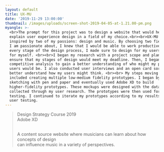 ```yaml
---
layout: default
title: UX-MU
date: '2019-11-29 13:00:00'
thumbnail: /images/uploads/screen-shot-2019-04-05-at-1.21.00-pm.png
myangle: >-
  <br>The prompt for this project was to design a website that would help
  explain user experience design in a field of my choice.<br><br>UX-MU was
  inspired by two of my passions: design and music. By choosing two fields that
  I am passionate about, I knew that I would be able to work productively. In
  every stage of the design process, I made sure to design for my users, and not
  for myself. <br><br>I began my research with a project scope and plan to
  ensure that my stages of design would meet my deadline. Then, I began to do a
  competitive analysis to gain a better understanding of who might my potential
  users would be. I also conducted user interviews and an open card sort to
  better understand how my users might think. <br><br> My steps moving forward
  included creating multiple low-medium fidelity prototypes. I began by
  sketching with pen and paper and eventually used Adobe XD to build
  higher-fidelity prototypes. These mockups were designed with the data I had
  collected through my user research. The prototypes were then used for user
  testing. I continued to iterate my prototypes according to my results from the
  user testing.
---
```

> Design Strategy Course 2019<br>Adobe XD
>
> <br>A content source website where musicians can learn about how concepts of design <br>can influence music in a variety of perspectives.
